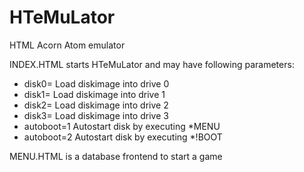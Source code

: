 # HTeMuLator
HTML Acorn Atom emulator

INDEX.HTML starts HTeMuLator and may have following parameters:
* disk0=<diskimage>   Load diskimage into drive 0
* disk1=<diskimage>   Load diskimage into drive 1
* disk2=<diskimage>   Load diskimage into drive 2
* disk3=<diskimage>   Load diskimage into drive 3
* autoboot=1          Autostart disk by executing *MENU
* autoboot=2          Autostart disk by executing *!BOOT

MENU.HTML is a database frontend to start a game
